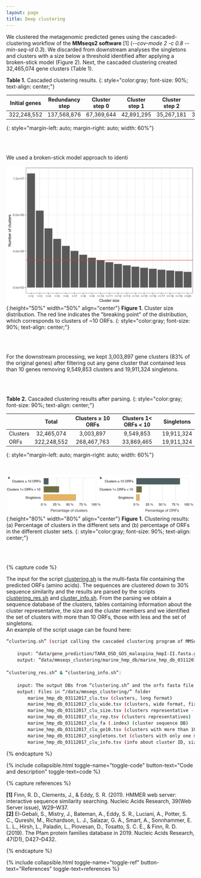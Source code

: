 ```yaml
---
layout: page
title: Deep clustering
---
```


We clustered the metagenomic predicted genes using the cascaded-clustering workflow of the **MMseqs2 software** [1] (*--cov-mode 2 -c 0.8 --min-seq-id 0.3*). We discarded from downstream analyses the singletons and clusters with a size below a threshold identified after applying a broken-stick model (Figure 2). Next, the cascaded clustering created 32,465,074 gene clusters (Table 1). 

**Table 1.** Cascaded clustering results. 
{: style="color:gray; font-size: 90%; text-align: center;"}     

| Initial genes | Redundancy step | Cluster step 0 | Cluster step 1 | Cluster step 2 | Cluster step 3 |
| :-----------: | :-------------: | :------------: | :------------: | :------------: | :------------: |
|  322,248,552  |   137,568,876   |   67,369,644   |   42,891,295   |   35,267,181   |   32,465,074   |
{: style="margin-left: auto; margin-right: auto; width: 60%"}

<br />
<br />

We used a broken-stick model approach to identi

![img/MG_cluster_size_threshold.png](img/MG_cluster_size_threshold.png#center){:height="50%" width="50%" align="center"} 
**Figure 1.** Cluster size distribution. The red line indicates the "breaking point" of the distribution, which corresponds to clusters of ~10 ORFs.
{: style="color:gray; font-size: 90%; text-align: center;"}  



<br />
<br />


For the downstream processing, we kept 3,003,897 gene clusters (83% of the original genes) after filtering out any gene cluster that contained less than 10 genes removing 9,549,853 clusters and 19,911,324 singletons.  

<br />
<br />

**Table 2.** Cascaded clustering results after parsing. 
{: style="color:gray; font-size: 90%; text-align: center;"}  

|          |    Total    | Clusters ≥ 10 ORFs | Clusters 1< ORFs < 10 | Singletons |
| -------- | :---------: | :----------------: | :-------------------: | :--------: |
| Clusters | 32,465,074  |     3,003,897      |       9,549,853       | 19,911,324 |
| ORFs     | 322,248,552 |    268,467,763     |      33,869,465       | 19,911,324 |
{: style="margin-left: auto; margin-right: auto; width: 60%"}


<br>

![MG_mmseqs_clustering_res.png](img/MG_mmseqs_clustering_res.png#center){:height="80%" width="80%" align="center"} 
**Figure 1.** Clustering results: (a) Percentage of clusters in the different sets and (b) percentage of ORFs in the different cluster sets.
{: style="color:gray; font-size: 90%; text-align: center;"}  






<br />
<br />

{% capture code %}

The input for the script [clustering.sh](scripts/MMseqs_clustering/clustering.sh) is the multi-fasta file containing the predicted ORFs (amino acids). The sequences are clustered down to 30% sequence similarity and the results are parsed by the scripts [clustering_res.sh](scripts/MMseqs_clustering/clustering_res.sh) and [cluster_info.sh](scripts/MMseqs_clustering/cluster_info.sh). From the parsing we obtain a sequence database of the clusters, tables containing information about the cluster representative, the size and the cluster members and we identified the set of clusters with more than 10 ORFs, those with less and the set of singletons. 
<br />
An example of the script usage can be found here:

```bash
“clustering.sh” (script calling the cascaded clustering program of MMSeqs2):

    input: “data/gene_prediction/TARA_OSD_GOS_malaspina_hmpI-II.fasta.gz”
    output: “data/mmseqs_clustering/marine_hmp_db/marine_hmp_db_03112017” & “/data/mmseqs_clustering/marine_hmp_db/marine_hmp_db_03112017_clu”

“clustering_res.sh” & “clustering_info.sh”:

    input: The output DBs from “clustering.sh” and the orfs fasta file
    output: Files in “/data/mmseqs_clustering/” folder
        marine_hmp_db_03112017_clu.tsv (clusters, long format)
        marine_hmp_db_03112017_clu_wide.tsv (clusters, wide format, first column = representative)
        marine_hmp_db_03112017_clu_size.tsv (clusters representative - size)
        marine_hmp_db_03112017_clu_rep.tsv (clusters representatives)
        marine_hmp_db_03112017_clu_fa (.index) (cluster sequence DB)
        marine_hmp_db_03112017_clu_ge10.tsv (clusters with more than 10 members)
        marine_hmp_db_03112017_singletons.txt (clusters with only one member)
        marine_hmp_db_03112017_clu_info.tsv (info about cluster ID, size, ORFs length)

```

{% endcapture %}

{% include collapsible.html toggle-name="toggle-code" button-text="Code and description" toggle-text=code %}

{% capture references %}

**[1]**	Finn, R. D., Clements, J., & Eddy, S. R. (2011). HMMER web server: interactive sequence similarity searching. Nucleic Acids Research, 39(Web Server issue), W29–W37.  
**[2]** El-Gebali, S., Mistry, J., Bateman, A., Eddy, S. R., Luciani, A., Potter, S. C., Qureshi, M., Richardson, L. J., Salazar, G. A., Smart, A., Sonnhammer, E. L. L., Hirsh, L., Paladin, L., Piovesan, D., Tosatto, S. C. E., & Finn, R. D. (2019). The Pfam protein families database in 2019. Nucleic Acids Research, 47(D1), D427–D432.  

{% endcapture %}

<p></p>
{% include collapsible.html toggle-name="toggle-ref" button-text="References" toggle-text=references %}
